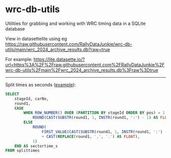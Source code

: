# wrc-db-utils
Utilities for grabbing and working with WRC timing data in a SQLite database

View in datasettelite using eg https://raw.githubusercontent.com/RallyDataJunkie/wrc-db-utils/main/wrc_2024_archive_results.db?raw=true

For example: https://lite.datasette.io/?url=https%3A%2F%2Fraw.githubusercontent.com%2FRallyDataJunkie%2Fwrc-db-utils%2Fmain%2Fwrc_2024_archive_results.db%3Fraw%3Dtrue

---

Split times as seconds ([example](https://lite.datasette.io/?url=https%3A%2F%2Fraw.githubusercontent.com%2FRallyDataJunkie%2Fwrc-db-utils%2Fmain%2Fwrc_2023_archive_results.db%3Fraw%3Dtrue#/wrc_2023_archive_results?sql=SELECT+%0A++++stageId%2C+carNo%2C%0A++++round1%2C+%0A++++CASE+%0A++++++++WHEN+ROW_NUMBER%28%29+OVER+%28PARTITION+BY+stageId+ORDER+BY+pos%29+%3D+1+THEN+%0A++++++++++++ROUND%28CAST%28SUBSTR%28round1%2C+1%2C+INSTR%28round1%2C+%27%3A%27%29+-+1%29+AS+FLOAT%29+*+60+%2B+CAST%28SUBSTR%28round1%2C+INSTR%28round1%2C+%27%3A%27%29+%2B+1%29+AS+FLOAT%29%2C+1%29%0A++++++++ELSE+%0A++++++++++++ROUND%28%0A++++++++++++++++FIRST_VALUE%28CAST%28SUBSTR%28round1%2C+1%2C+INSTR%28round1%2C+%27%3A%27%29+-+1%29+AS+FLOAT%29+*+60+%2B+CAST%28SUBSTR%28round1%2C+INSTR%28round1%2C+%27%3A%27%29+%2B+1%29+AS+FLOAT%29%29+OVER+%28PARTITION+BY+stageId+ORDER+BY+pos%29+%0A++++++++++++++++%2B+CAST%28REPLACE%28round1%2C+%27%2C%27%2C+%27.%27%29+AS+FLOAT%29%2C+%0A++++++++++++1%29+%0A++++END+AS+sectortime_s+%0AFROM+splittimes)):

```sql
SELECT 
    stageId, carNo,
    round1, 
    CASE 
        WHEN ROW_NUMBER() OVER (PARTITION BY stageId ORDER BY pos) = 1 THEN 
            ROUND(CAST(SUBSTR(round1, 1, INSTR(round1, ':') - 1) AS FLOAT) * 60 + CAST(SUBSTR(round1, INSTR(round1, ':') + 1) AS FLOAT), 1)
        ELSE 
            ROUND(
                FIRST_VALUE(CAST(SUBSTR(round1, 1, INSTR(round1, ':') - 1) AS FLOAT) * 60 + CAST(SUBSTR(round1, INSTR(round1, ':') + 1) AS FLOAT)) OVER (PARTITION BY stageId ORDER BY pos) 
                + CAST(REPLACE(round1, ',', '.') AS FLOAT), 
            1) 
    END AS sectortime_s 
FROM splittimes
```
